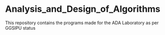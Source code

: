 # Analysis_and_Design_of_Algorithms
This repository contains the programs made for the ADA Laboratory as per GGSIPU status
